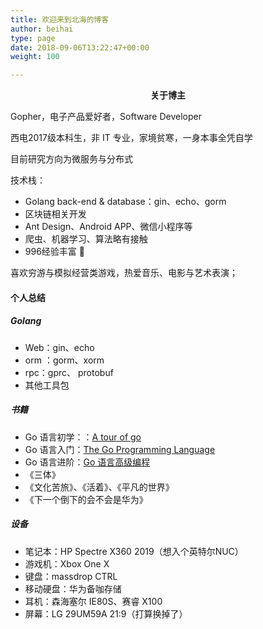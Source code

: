 ```yaml
---
title: 欢迎来到北海的博客
author: beihai
type: page
date: 2018-09-06T13:22:47+00:00
weight: 100

---
```


<p style="text-align: center;">
  <strong>关于博主</strong>
</p>



Gopher，电子产品爱好者，Software Developer

西电2017级本科生，非 IT 专业，家境贫寒，一身本事全凭自学

目前研究方向为微服务与分布式

技术栈：

- Golang back-end & database：gin、echo、gorm
- 区块链相关开发
- Ant Design、Android APP、微信小程序等
- 爬虫、机器学习、算法略有接触
- 996经验丰富 🙂

 
喜欢穷游与模拟经营类游戏，热爱音乐、电影与艺术表演；

 

#### 个人总结

##### Golang

- Web：gin、echo
- orm ：gorm、xorm
- rpc：gprc、 protobuf
- 其他工具包

##### 书籍

- Go 语言初学：：[A tour of go](https://tour.go-zh.org/welcome/1)
- Go 语言入门：[The Go Programming Language](https://books.studygolang.com/gopl-zh/)
- Go 语言进阶：[Go 语言高级编程](https://chai2010.cn/advanced-go-programming-book)
- 《三体》
- 《文化苦旅》、《活着》、《平凡的世界》
- 《下一个倒下的会不会是华为》

##### 设备

- 笔记本：HP Spectre X360 2019（想入个英特尔NUC）
- 游戏机：Xbox One X
- 键盘：massdrop CTRL
- 移动硬盘：华为备咖存储
- 耳机：森海塞尔 IE80S、赛睿 X100
- 屏幕：LG 29UM59A 21:9（打算换掉了）